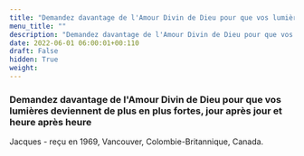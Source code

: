 ```yaml
---
title: "Demandez davantage de l'Amour Divin de Dieu pour que vos lumières deviennent de plus en plus fortes, jour après jour et heure après heure"
menu_title: ""
description: "Demandez davantage de l'Amour Divin de Dieu pour que vos lumières deviennent de plus en plus fortes, jour après jour et heure après heure"
date: 2022-06-01 06:00:01+00:110
draft: False
hidden: True
weight:
---
```

### Demandez davantage de l'Amour Divin de Dieu pour que vos lumières deviennent de plus en plus fortes, jour après jour et heure après heure

Jacques - reçu en 1969, Vancouver, Colombie-Britannique, Canada.

